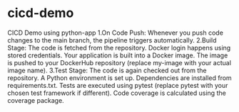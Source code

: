 # cicd-demo
CICD Demo using python-app
1.On Code Push: Whenever you push code changes to the main branch, the pipeline triggers automatically.
2.Build Stage:
The code is fetched from the repository.
Docker login happens using stored credentials.
Your application is built into a Docker image.
The image is pushed to your DockerHub repository (replace my-image with your actual image name).
3.Test Stage:
The code is again checked out from the repository.
A Python environment is set up.
Dependencies are installed from requirements.txt.
Tests are executed using pytest (replace pytest with your chosen test framework if different).
Code coverage is calculated using the coverage package.
